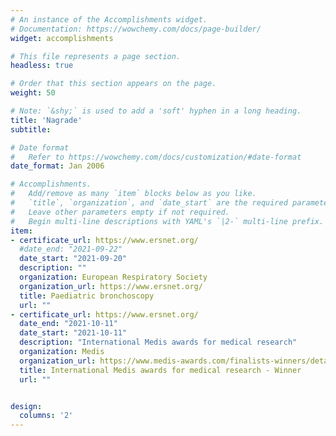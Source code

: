 ```yaml
---
# An instance of the Accomplishments widget.
# Documentation: https://wowchemy.com/docs/page-builder/
widget: accomplishments

# This file represents a page section.
headless: true

# Order that this section appears on the page.
weight: 50

# Note: `&shy;` is used to add a 'soft' hyphen in a long heading.
title: 'Nagrade'
subtitle:

# Date format
#   Refer to https://wowchemy.com/docs/customization/#date-format
date_format: Jan 2006

# Accomplishments.
#   Add/remove as many `item` blocks below as you like.
#   `title`, `organization`, and `date_start` are the required parameters.
#   Leave other parameters empty if not required.
#   Begin multi-line descriptions with YAML's `|2-` multi-line prefix.
item:
- certificate_url: https://www.ersnet.org/
  #date_end: "2021-09-22"
  date_start: "2021-09-20" 
  description: ""
  organization: European Respiratory Society
  organization_url: https://www.ersnet.org/
  title: Paediatric bronchoscopy
  url: ""
- certificate_url: https://www.ersnet.org/
  date_end: "2021-10-11"
  date_start: "2021-10-11" 
  description: "International Medis awards for medical research"
  organization: Medis
  organization_url: https://www.medis-awards.com/finalists-winners/detail/finalist/matej-sapina/
  title: International Medis awards for medical research - Winner
  url: ""


design:
  columns: '2' 
---
```

